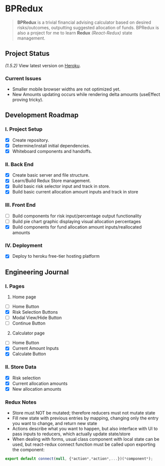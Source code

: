 # **BPRedux**
>**BPRedux** is a trivial financial advising calculator based on desired risks/outcomes, outputting suggested allocation of funds. BPRedux is also a project for me to learn **Redux** *(React-Redux)* state management.

## **Project Status**
*(1.5.2)* 
View latest version on [Heroku](http://fin-react-redux.herokuapp.com/).

### Current Issues
- Smaller mobile browser widths are not optimized yet.
- New Amounts updating occurs while rendering delta amounts (useEffect proving tricky).

## **Development Roadmap**

### I. Project Setup
- [X] Create repository.
- [X] Determine/install initial dependencies.
- [X] Whiteboard components and handoffs.

### II. Back End
- [X] Create basic server and file structure.
- [X] Learn/Build Redux Store management.
- [X] Build basic risk selector input and track in store.
- [X] Build basic current allocation amount inputs and track in store

### III. Front End
- [ ] Build components for risk input/percentage output functionality
- [ ] Build pie chart graphic displaying visual allocation percentages 
- [X] Build components for fund allocation amount inputs/reallocated amounts

### IV. Deployment
- [X] Deploy to heroku free-tier hosting platform

## **Engineering Journal**

### I. Pages
1. Home page
- [ ] Home Button
- [X] Risk Selection Buttons
- [ ] Modal View/Hide Button
- [ ] Continue Button
2. Calculator page
- [ ] Home Button
- [X] Current Amount Inputs
- [X] Calculate Button

### II. Store Data
- [X] Risk selection
- [X] Current allocation amounts
- [X] New allocation amounts 

### Redux Notes
- Store must NOT be mutated; therefore reducers must not mutate state
- Fill new state with previous entries by mapping, changing only the entry you want to change, and return new state
- Actions describe what you want to happen, but also interface with UI to pass inputs to reducers, which actually update state/store
- When dealing with forms, usual class component with local state can be used, but react-redux connect function must be called upon exporting the component:
```javascript
export default connect(null, {*action*,*action*,...})(*component*);
``` 